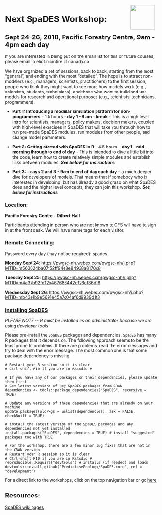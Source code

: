 <img align="right" width="80" vspace="10" hspace="10" src="https://github.com/PredictiveEcology/SpaDES/raw/master/docs/images/SpaDES.png">

# Next SpaDES Workshop:

## Sept 24-26, 2018, Pacific Forestry Centre, 9am - 4pm each day

If you are interested in being put on the email list for this or future courses, please email to eliot.mcintire at canada.ca

We have organized a set of sessions, back to back, starting from the most “general”, and ending with the most “detailed”. The hope is to attract non-modelers (e.g., managers, scientists, practitioners) to the first session, people who think they might want to see more how models work (e.g., scientists, students, technicians), and those who want to build and use models for research and operational purposes (e.g., scientists, technicians, programmers).

- **Part 1: Introducing a modular simulation platform for non-programmers** - 1.5 hours – **day 1 - 9 am - break** - This is a high level intro for scientists, managers, policy makers, decision makers, coupled with high-level exercises in SpaDES that will take you through how to run pre-made SpaDES modules, run modules from other people, and change model parameters.

- **Part 2: Getting started with SpaDES in R** - 4.5 hours – **day 1 - mid morning through to end of day** - This is intended to dive a little bit into the code, learn how to create relatively simple modules and establish links between modules. ***See below for instructions***

- **Part 3:  - days 2 and 3 - 9am to end of day each day** – a much deeper dive for developers of models. That means that if somebody who is interested in developing, but has already a good grasp on what SpaDES does and the higher level concepts, they can join this workshop.  ***See below for instructions***


### Location:

**Pacific Forestry Centre - Dilbert Hall**

Participants attending in person who are not known to CFS will have to sign in at the front desk. We will have name tags for each visitor.

### Remote Connecting:

Password every day (may not be required): spades

**Monday Sept 24**: 
https://pwgsc-nh.webex.com/pwgsc-nh/j.php?MTID=m563024ba07f52ff94e8e84938a8170c8  

**Tuesday Sept 25**: 
https://pwgsc-nh.webex.com/pwgsc-nh/j.php?MTID=m4a37b92fd12b467686442e126cf36d16  

**Wednesday Sept 26**: 
https://pwgsc-nh.webex.com/pwgsc-nh/j.php?MTID=mb43e1b9e5691e45a7c04af6d9939d1f3  



### [Installing SpaDES](articles/index.html)

*PLEASE NOTE -- R must be installed as an administrator because we are using developer tools*

Please pre-install the `SpaDES` packages and dependencies. `SpaDES` has many R packages that it depends on. The following approach seems to be the least prone to problems. If there are problems, read the error messages and try to deal with the error message. The most common one is that some package dependency is missing. 


```
# Restart your R session so it is clear
# Ctrl-shift-F10 if you are in Rstudio #

# If you have any of our packages or their dependencies, please update them first
# Get latest versions of key SpaDES packages from CRAN
dependencies <- tools::package_dependencies("SpaDES", recursive = TRUE)

# Update any versions of these dependencies that are already on your machine
update.packages(oldPkgs = unlist(dependencies), ask = FALSE, checkBuilt = TRUE) 

# install the latest version of the SpaDES packages and any dependencies not yet installed
install.packages("SpaDES", dependencies = TRUE) # install "suggested" packages too with TRUE

# For the workshop, there are a few minor bug fixes that are not in the CRAN version
# Restart your R session so it is clear
# Ctrl-shift-F10 if you are in Rstudio #
reproducible::Require("devtools") # installs (if needed) and loads
devtools::install_github("PredictiveEcology/SpaDES.core", ref = "development")

```

For a direct link to the workshops, click on the top navigation bar or go [here](http://spades-workshops.predictiveecology.org/)

## Resources:

[SpaDES wiki pages](https://github.com/PredictiveEcology/SpaDES/wiki)
